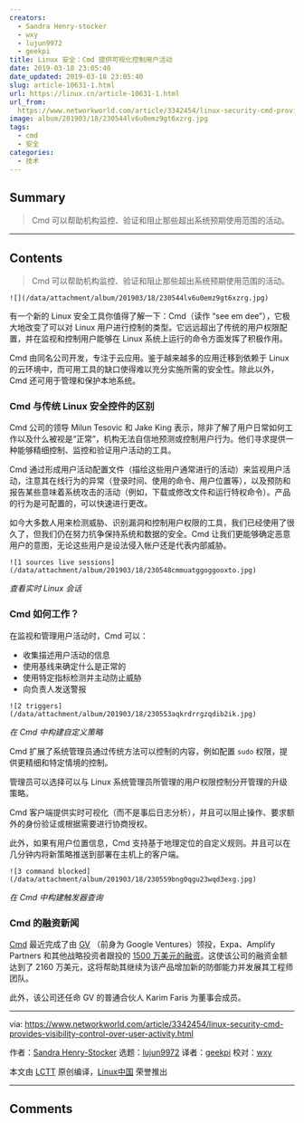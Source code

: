 ```yaml
---
creators:
  - Sandra Henry-stocker
  - wxy
  - lujun9972
  - geekpi
title: Linux 安全：Cmd 提供可视化控制用户活动
date: 2019-03-18 23:05:40
date_updated: 2019-03-18 23:05:40
slug: article-10631-1.html
url: https://linux.cn/article-10631-1.html
url_from: 
  https://www.networkworld.com/article/3342454/linux-security-cmd-provides-visibility-control-over-user-activity.html
image: album/201903/18/230544lv6u0emz9gt6xzrg.jpg
tags:
  - cmd
  - 安全
categories:
  - 技术
---
```


## Summary

> Cmd 可以帮助机构监控、验证和阻止那些超出系统预期使用范围的活动。

***

<!-- more -->

## Contents

> 
> Cmd 可以帮助机构监控、验证和阻止那些超出系统预期使用范围的活动。
> 
> 
> 

`![](/data/attachment/album/201903/18/230544lv6u0emz9gt6xzrg.jpg)`

有一个新的 Linux 安全工具你值得了解一下：Cmd（读作 “see em dee”），它极大地改变了可以对 Linux 用户进行控制的类型。它远远超出了传统的用户权限配置，并在监视和控制用户能够在 Linux 系统上运行的命令方面发挥了积极作用。

Cmd 由同名公司开发，专注于云应用。鉴于越来越多的应用迁移到依赖于 Linux 的云环境中，而可用工具的缺口使得难以充分实施所需的安全性。除此以外，Cmd 还可用于管理和保护本地系统。

### Cmd 与传统 Linux 安全控件的区别

Cmd 公司的领导 Milun Tesovic 和 Jake King 表示，除非了解了用户日常如何工作以及什么被视是“正常”，机构无法自信地预测或控制用户行为。他们寻求提供一种能够精细控制、监控和验证用户活动的工具。

Cmd 通过形成用户活动配置文件（描绘这些用户通常进行的活动）来监视用户活动，注意其在线行为的异常（登录时间、使用的命令、用户位置等），以及预防和报告某些意味着系统攻击的活动（例如，下载或修改文件和运行特权命令）。产品的行为是可配置的，可以快速进行更改。

如今大多数人用来检测威胁、识别漏洞和控制用户权限的工具，我们已经使用了很久了，但我们仍在努力抗争保持系统和数据的安全。Cmd 让我们更能够确定恶意用户的意图，无论这些用户是设法侵入帐户还是代表内部威胁。

`![1 sources live sessions](/data/attachment/album/201903/18/230548cmmuatggoggooxto.jpg)`

*查看实时 Linux 会话*

### Cmd 如何工作？

在监视和管理用户活动时，Cmd 可以：

* 收集描述用户活动的信息
* 使用基线来确定什么是正常的
* 使用特定指标检测并主动防止威胁
* 向负责人发送警报

`![2 triggers](/data/attachment/album/201903/18/230553aqkrdrrgzqdib2ik.jpg)`

*在 Cmd 中构建自定义策略*

Cmd 扩展了系统管理员通过传统方法可以控制的内容，例如配置 `sudo` 权限，提供更精细和特定情境的控制。

管理员可以选择可以与 Linux 系统管理员所管理的用户权限控制分开管理的升级策略。

Cmd 客户端提供实时可视化（而不是事后日志分析），并且可以阻止操作、要求额外的身份验证或根据需要进行协商授权。

此外，如果有用户位置信息，Cmd 支持基于地理定位的自定义规则。并且可以在几分钟内将新策略推送到部署在主机上的客户端。

`![3 command blocked](/data/attachment/album/201903/18/230559bng0qgu23wqd3exg.jpg)`

*在 Cmd 中构建触发器查询*

### Cmd 的融资新闻

[Cmd](https://cmd.com) 最近完成了由 [GV](https://www.gv.com/) （前身为 Google Ventures）领投，Expa、Amplify Partners 和其他战略投资者跟投的 [1500 万美元的融资](https://www.linkedin.com/pulse/changing-cybersecurity-announcing-cmds-15-million-funding-jake-king/)。这使该公司的融资金额达到了 2160 万美元，这将帮助其继续为该产品增加新的防御能力并发展其工程师团队。

此外，该公司还任命 GV 的普通合伙人 Karim Faris 为董事会成员。

---

via: <https://www.networkworld.com/article/3342454/linux-security-cmd-provides-visibility-control-over-user-activity.html>

作者：[Sandra Henry-Stocker](https://www.networkworld.com/author/Sandra-Henry_Stocker/) 选题：[lujun9972](https://github.com/lujun9972) 译者：[geekpi](https://github.com/geekpi) 校对：[wxy](https://github.com/wxy)

本文由 [LCTT](https://github.com/LCTT/TranslateProject) 原创编译，[Linux中国](https://linux.cn/) 荣誉推出

***

## Comments
